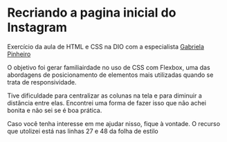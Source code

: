 # Recriando a pagina inicial do Instagram
 Exercício da aula de HTML e CSS na DIO com a especialista <a href="https://github.com/SpruceGabriela">Gabriela Pinheiro</a>
 <p>O objetivo foi gerar familiairdade no uso de CSS com Flexbox, uma das abordagens de posicionamento de elementos mais utilizadas quando se trata de responsividade.</p>
 <p>Tive dificuldade para centralizar as colunas na tela e para diminuir a distância entre elas. Encontrei uma forma de fazer isso que não achei bonita e não sei se é boa prática.</p>
 <p>Caso você tenha interesse em me ajudar nisso, fique à vontade. O recurso que utolizei está  nas linhas 27 e 48 da folha de estilo</p>
 